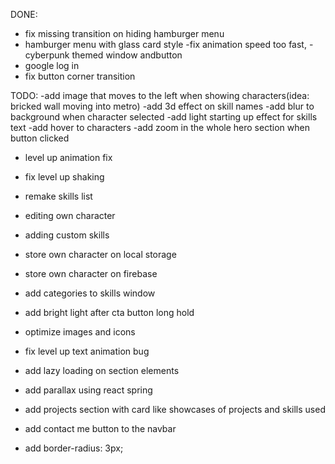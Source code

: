 DONE:

- fix missing transition on hiding hamburger menu
- hamburger menu with glass card style
  -fix animation speed too fast,
  -cyberpunk themed window andbutton
- google log in
- fix button corner transition

TODO:
-add image that moves to the left when showing characters(idea: bricked wall moving into metro)
-add 3d effect on skill names
-add blur to background when character selected
-add light starting up effect for skills text
-add hover to characters
-add zoom in the whole hero section when button clicked

- level up animation fix
- fix level up shaking
- remake skills list
- editing own character
- adding custom skills
- store own character on local storage
- store own character on firebase

- add categories to skills window
- add bright light after cta button long hold
- optimize images and icons
- fix level up text animation bug

- add lazy loading on section elements
- add parallax using react spring
- add projects section with card like showcases of projects and skills used
- add contact me button to the navbar
- add border-radius: 3px;
